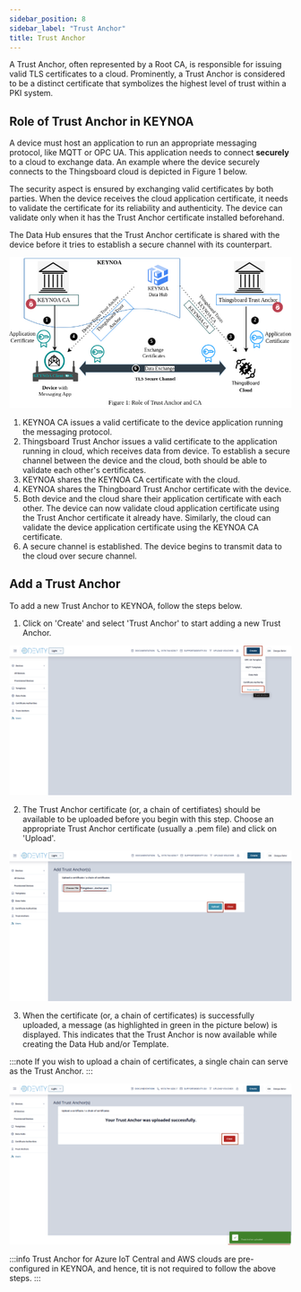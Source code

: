 ```yaml
---
sidebar_position: 8
sidebar_label: "Trust Anchor"
title: Trust Anchor
---
```


A Trust Anchor, often represented by a Root CA, is responsible for issuing valid TLS certificates to a cloud. Prominently, a Trust Anchor is considered to be a distinct certificate that symbolizes the highest level of trust within a PKI system.

## Role of Trust Anchor in KEYNOA

A device must host an application to run an appropriate messaging protocol, like MQTT or OPC UA. This application needs to connect **securely** to a cloud to exchange data. An example where the device securely connects to the Thingsboard cloud is depicted in Figure 1 below.

The security aspect is ensured by exchanging valid certificates by both parties. When the device receives the cloud application certificate, it needs to validate the certificate for its reliability and authenticity. The device can validate only when it has the Trust Anchor certificate installed beforehand. 

The Data Hub ensures that the Trust Anchor certificate is shared with the device before it tries to establish a secure channel with its counterpart. 

![KEYNOA](/img/KEYNOA/reference-doc/Trust-anchor/Trust-Anchor-concept.png)

1. KEYNOA CA issues a valid certificate to the device application running the messaging protocol.
2. Thingsboard Trust Anchor issues a valid certificate to the application running in cloud, which receives data from device. 
To establish a secure channel between the device and the cloud, both should be able to validate each other's certificates. 
3. KEYNOA shares the  KEYNOA CA certificate with the cloud.
4. KEYNOA shares the Thingboard Trust Anchor certificate with the device.
5. Both device and the cloud share their application certificate with each other. The device can now validate cloud application certificate using the Trust Anchor certificate it already have. Similarly, the cloud can validate the device application certificate using the KEYNOA CA certificate. 
6. A secure channel is established. The device  begins to transmit data to the cloud over secure channel.  



## Add a Trust Anchor

To add a new Trust Anchor to KEYNOA, follow the steps below.   

1. Click on 'Create' and select 'Trust Anchor' to start adding a new Trust Anchor.

![KEYNOA](/img/KEYNOA/reference-doc/Trust-anchor/1-Start-Creating-TA.png)

2. The Trust Anchor certificate (or, a chain of certifiates) should be available to be uploaded before you begin with this step. Choose an appropriate Trust Anchor certificate (usually a .pem file) and click on 'Upload'.

![KEYNOA](/img/KEYNOA/reference-doc/Trust-anchor/2-Choose-Upload-TA.png)

3. When the certificate (or, a chain of certificates) is successfully uploaded, a message (as highlighted in green in the picture below) is displayed. This indicates that the Trust Anchor is now available while creating the Data Hub and/or Template. 

:::note
If you wish to upload a chain of certificates, a single chain can serve as the Trust Anchor.
:::

![KEYNOA](/img/KEYNOA/reference-doc/Trust-anchor/3-Upload-Successful.png)

:::info
Trust Anchor for Azure IoT Central and AWS clouds are pre-configured in KEYNOA, and hence, tit is not required to follow the above steps.
:::

